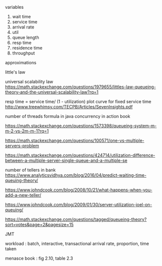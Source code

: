 
variables
1. wait time
2. service time
3. arrival rate
4. util
5. queue length
6. resp time
7. residence time
8. throughput

approximations

little's law

universal scalability law
https://math.stackexchange.com/questions/1979655/littles-law-queueing-theory-and-the-universal-scalability-law?rq=1

resp time = service time/ (1 - utilization)
plot curve for fixed service time
http://www.treewhimsy.com/TECPB/Articles/SevenInsights.pdf


number of threads formula in java concurrency in action book

https://math.stackexchange.com/questions/1573398/queueing-system-m-m-2-vs-2m-m-1?rq=1

https://math.stackexchange.com/questions/100571/one-vs-multiple-servers-problem

https://math.stackexchange.com/questions/424714/utilization-difference-between-a-multiple-server-single-queue-and-a-multiple-se

number of tellers in bank
https://www.analyticsvidhya.com/blog/2016/04/predict-waiting-time-queuing-theory/

https://www.johndcook.com/blog/2008/10/21/what-happens-when-you-add-a-new-teller/

https://www.johndcook.com/blog/2009/01/30/server-utilization-joel-on-queuing/

https://math.stackexchange.com/questions/tagged/queueing-theory?sort=votes&page=2&pagesize=15

JMT

workload : batch, interactive, transactional
arrival rate, proportion, time taken

menasce book : fig 2.10, table 2.3
